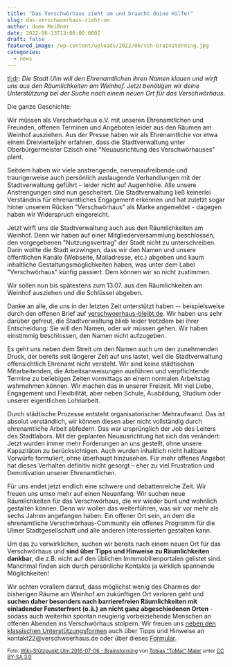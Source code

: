 ```yaml
---
title: "Das Verschwörhaus zieht um und braucht deine Hilfe!"
slug: das-verschwoerhaus-zieht-um
author: dome Meißner
date: 2022-06-13T13:00:00.000Z
draft: false
featured_image: /wp-content/uploads/2022/06/vsh-brainstorming.jpg
categories:
  - news
---
```


<abbr title="too long; didn't read">tl;dr</abbr>: _Die Stadt Ulm will den Ehrenamtlichen ihren Namen klauen und wirft uns aus den Räumlichkeiten am Weinhof. Jetzt benötigen wir deine Unterstützung bei der Suche nach einem neuen Ort für das Verschwörhaus._

Die ganze Geschichte: 

Wir müssen als Verschwörhaus e.V. mit unseren Ehrenamtlichen und Freunden, offenen Terminen und Angeboten leider aus den Räumen am Weinhof ausziehen. Aus der Presse haben wir als Ehrenamtliche vor etwa einem Dreivierteljahr erfahren, dass die Stadtverwaltung unter Oberbürgermeister Czisch eine "Neuausrichtung des Verschwörhauses" plant. 

Seitdem haben wir viele anstrengende, nervenaufreibende und traurigerweise auch persönlich auslaugende Verhandlungen mit der Stadtverwaltung geführt – leider nicht auf Augenhöhe. Alle unsere Anstrengungen sind nun gescheitert. Die Stadtverwaltung ließ keinerlei Verständnis für ehrenamtliches Engagement erkennen und hat zuletzt sogar hinter unserem Rücken "Verschwörhaus" als Marke angemeldet - dagegen haben wir Widerspruch eingereicht.

Jetzt wirft uns die Stadtverwaltung auch aus den Räumlichkeiten am Weinhof. Denn wir haben auf einer Mitgliederversammlung beschlossen, den vorgegebenen "Nutzungsvertrag" der Stadt nicht zu unterschreiben. Darin wollte die Stadt erzwingen, dass wir den Namen und unsere öffentlichen Kanäle (Webseite, Mailadresse, etc.) abgeben und kaum inhaltliche Gestaltungsmöglichkeiten haben, was unter dem Label "Verschwörhaus" künfig passiert. Dem können wir so nicht zustimmen.

Wir sollen nun bis spätestens zum 13.07. aus den Räumlichkeiten am Weinhof ausziehen und die Schlüssel abgeben.

Danke an alle, die uns in der letzten Zeit unterstützt haben -- beispielsweise durch den offenen Brief auf [verschwoerhaus-bleibt.de](https://verschwoerhaus-bleibt.de). Wir haben uns sehr darüber gefreut, die Stadtverwaltung blieb leider trotzdem bei ihrer Entscheidung: Sie will den Namen, oder wir müssen gehen. Wir haben einstimmig beschlossen, den Namen nicht aufzugeben.

Es geht uns neben dem Streit um den Namen auch um den zunehmenden Druck, der bereits seit längerer Zeit auf uns lastet, weil die Stadtverwaltung offensichtlich Ehrenamt nicht versteht. Wir sind keine städtischen Mitarbeitenden, die Arbeitsanweisungen ausführen und verpflichtende Termine zu beliebigen Zeiten vormittags an einem normalen Arbeitstag wahrnehmen können. Wir machen das in unserer Freizeit. Mit viel Liebe, Engagement und Flexibilität, aber neben Schule, Ausbildung, Studium oder unserer eigentlichen Lohnarbeit.

Durch städtische Prozesse entsteht organisatorischer Mehraufwand. Das ist absolut verständlich, wir können diesen aber nicht vollständig durch ehrenamtliche Arbeit abfedern. Das war ursprünglich der Job des Leiters des Stadtlabors. Mit der geplanten Neuausrichtung hat sich das verändert: Jetzt wurden immer mehr Forderungen an uns gestellt, ohne unsere Kapazitäten zu berücksichtigen. Auch wurden inhaltlich nicht haltbare Vorwürfe formuliert, ohne überhaupt hinzusehen. Für mehr offenes Angebot hat dieses Verhalten definitiv nicht gesorgt – eher zu viel Frustration und Demotivation unserer Ehrenamtlichen.

Für uns endet jetzt endlich eine schwere und debattenreiche Zeit. Wir freuen uns umso mehr auf einen Neuanfang: Wir suchen neue Räumlichkeiten für das Verschwörhaus, die wir wieder bunt und wohnlich gestalten können. Denn wir wollen das weiterführen, was wir vor mehr als sechs Jahren angefangen haben: Ein offener Ort sein, an dem die ehrenamtliche Verschwörhaus-Community ein offenes Programm für die Ulmer Stadtgesellschaft und alle anderen Interessierten gestalten kann.

Um das zu verwirklichen, suchen wir bereits nach einem neuen Ort für das Verschwörhaus und **sind über Tipps und Hinweise zu Räumlichkeiten dankbar**, die z.B. nicht auf den üblichen Immmobilienportalen gelistet sind. Manchmal finden sich durch persönliche Kontakte ja wirklich spannende Möglichkeiten!

Wir achten vorallem darauf, dass möglichst wenig des Charmes der bisherigen Räume am Weinhof am zukünftigen Ort verloren geht und **suchen daher besonders nach barrierefreien Räumlichkeiten mit einladender Fensterfront (o.ä.) an nicht ganz abgeschiedenen Orten** - sodass auch weiterhin spontan neugierig vorbeiziehende Menschen an offenen Abenden ins Verschwörhaus stolpern. Wir freuen uns [neben den klassischen Unterstützungsformen](https://verschwoerhaus.de/spenden) auch über Tipps und Hinweise an kontakt<!-- -->22@verschwoerhaus.<!-- nospam.example -->de oder über dieses [Formular](https://forms.gle/Z2GddN17hjPof1rJ9).


<small>
Foto: <a href="https://commons.wikimedia.org/wiki/File:Wiki-Stützpunkt_Ulm_2016-07-06_-_Brainstorming.jpg">Wiki-Stützpunkt Ulm 2016-07-06 - Brainstorming</a> von <a href="https://commons.wikimedia.org/wiki/User:Tobias_%22ToMar%22_Maier">Tobias "ToMar" Maier</a> unter <a href="https://creativecommons.org/licenses/by-sa/3.0/legalcode" rel="license">CC BY-SA 3.0</a>
</small>